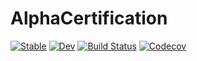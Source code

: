 # AlphaCertification

[![Stable](https://img.shields.io/badge/docs-stable-blue.svg)](https://saschatimme.github.io/AlphaCertification.jl/stable)
[![Dev](https://img.shields.io/badge/docs-dev-blue.svg)](https://saschatimme.github.io/AlphaCertification.jl/dev)
[![Build Status](https://travis-ci.com/saschatimme/AlphaCertification.jl.svg?branch=master)](https://travis-ci.com/saschatimme/AlphaCertification.jl)
[![Codecov](https://codecov.io/gh/saschatimme/AlphaCertification.jl/branch/master/graph/badge.svg)](https://codecov.io/gh/saschatimme/AlphaCertification.jl)
